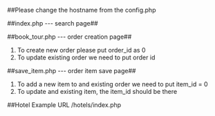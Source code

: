 ##Please change the hostname from the config.php

##index.php    --- search page##

##book_tour.php  --- order creation page##
1. To create new order please put order_id as 0
2. To update existing order we need to put order id 

##save_item.php  --- order item save page##
1. To add a new item to and existing order we need to put item_id = 0
2. To update and existing item, the item_id should be there

##Hotel Example URL
/hotels/index.php
